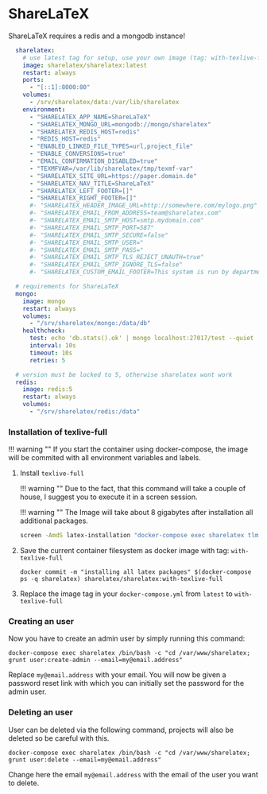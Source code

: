 # ShareLaTeX

ShareLaTeX requires a redis and a mongodb instance!
```yaml
  sharelatex:
    # use latest tag for setup, use your own image (tag: with-texlive-full) after installation 
    image: sharelatex/sharelatex:latest
    restart: always
    ports:
      - "[::1]:8000:80"
    volumes:
      - /srv/sharelatex/data:/var/lib/sharelatex
    environment:
      - "SHARELATEX_APP_NAME=ShareLaTeX"
      - "SHARELATEX_MONGO_URL=mongodb://mongo/sharelatex"
      - "SHARELATEX_REDIS_HOST=redis"
      - "REDIS_HOST=redis"
      - "ENABLED_LINKED_FILE_TYPES=url,project_file"
      - "ENABLE_CONVERSIONS=true"
      - "EMAIL_CONFIRMATION_DISABLED=true"
      - "TEXMFVAR=/var/lib/sharelatex/tmp/texmf-var"
      - "SHARELATEX_SITE_URL=https://paper.domain.de"
      - "SHARELATEX_NAV_TITLE=ShareLaTeX"
      - "SHARELATEX_LEFT_FOOTER=[]"
      - "SHARELATEX_RIGHT_FOOTER=[]"
      #- "SHARELATEX_HEADER_IMAGE_URL=http://somewhere.com/mylogo.png"
      #- "SHARELATEX_EMAIL_FROM_ADDRESS=team@sharelatex.com"
      #- "SHARELATEX_EMAIL_SMTP_HOST=smtp.mydomain.com"
      #- "SHARELATEX_EMAIL_SMTP_PORT=587"
      #- "SHARELATEX_EMAIL_SMTP_SECURE=false"
      #- "SHARELATEX_EMAIL_SMTP_USER="
      #- "SHARELATEX_EMAIL_SMTP_PASS="
      #- "SHARELATEX_EMAIL_SMTP_TLS_REJECT_UNAUTH=true"
      #- "SHARELATEX_EMAIL_SMTP_IGNORE_TLS=false"
      #- "SHARELATEX_CUSTOM_EMAIL_FOOTER=This system is run by department x"

  # requirements for ShareLaTeX
  mongo:
    image: mongo
    restart: always
    volumes:
      - "/srv/sharelatex/mongo:/data/db"
    healthcheck:
      test: echo 'db.stats().ok' | mongo localhost:27017/test --quiet
      interval: 10s
      timeout: 10s
      retries: 5

  # version must be locked to 5, otherwise sharelatex wont work
  redis:
    image: redis:5
    restart: always
    volumes:
      - "/srv/sharelatex/redis:/data"
```

### Installation of texlive-full
!!! warning ""
    If you start the container using docker-compose, the image will be commited with all environment variables and labels.

1. Install `texlive-full`
   
    !!! warning ""
        Due to the fact, that this command will take a couple of house, I suggest you to execute it in a screen session.

    !!! warning ""
        The Image will take about 8 gigabytes after installation all additional packages.

    ```sh
    screen -AmdS latex-installation "docker-compose exec sharelatex tlmgr update --self; tlmgr install scheme-full"
    ```

2. Save the current container filesystem as docker image with tag: `with-texlive-full`

    ```shell
    docker commit -m "installing all latex packages" $(docker-compose ps -q sharelatex) sharelatex/sharelatex:with-texlive-full
    ```

3. Replace the image tag in your `docker-compose.yml` from `latest` to `with-texlive-full`

### Creating an user

Now you have to create an admin user by simply running this command:

```shell
docker-compose exec sharelatex /bin/bash -c "cd /var/www/sharelatex; grunt user:create-admin --email=my@email.address"
```

Replace `my@email.address` with your email. You will now be given a password reset link with which you can initially set the password for the admin user.

### Deleting an user

User can be deleted via the following command, projects will also be deleted so be careful with this.

```shell
docker-compose exec sharelatex /bin/bash -c "cd /var/www/sharelatex; grunt user:delete --email=my@email.address"
```

Change here the email `my@email.address` with the email of the user you want to delete.